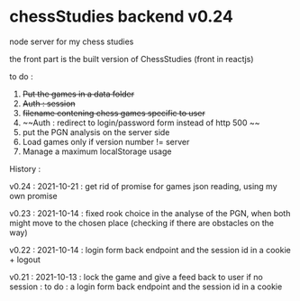 # chessStudies backend v0.24

node server for my chess studies
 
the front part is the built version of ChessStudies (front in reactjs)

to do :

1. ~~Put the games in a data folder~~
1. ~~Auth : session~~
1. ~~filename contening chess games specific to user~~
1. ~~Auth : redirect to login/password form instead of http 500 ~~
1. put the PGN analysis on the server side
1. Load games only if version number != server
1. Manage a maximum localStorage usage


History :

v0.24 : 2021-10-21 : get rid of promise for games json reading, using my own promise

v0.23 : 2021-10-14 : fixed rook choice in the analyse of the PGN, when both might move to the chosen place (checking if there are obstacles on the way)

v0.22 : 2021-10-14 : login form back endpoint and the session id in a cookie + logout

v0.21 : 2021-10-13 : lock the game and give a feed back to user if no session : to do : a login form back endpoint and the session id in a cookie



